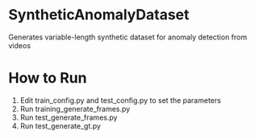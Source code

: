 # SyntheticAnomalyDataset
Generates variable-length synthetic dataset for anomaly detection from videos

# How to Run
1) Edit train_config.py and test_config.py to set the parameters
2) Run training_generate_frames.py
3) Run test_generate_frames.py
4) Run test_generate_gt.py



